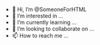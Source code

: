 - 👋 Hi, I’m @SomeoneForHTML
- 👀 I’m interested in ...
- 🌱 I’m currently learning ...
- 💞️ I’m looking to collaborate on ...
- 📫 How to reach me ...

<!---
SomeoneForHTML/SomeoneForHTML is a ✨ special ✨ repository because its `README.md` (this file) appears on your GitHub profile.
You can click the Preview link to take a look at your changes.
--->
